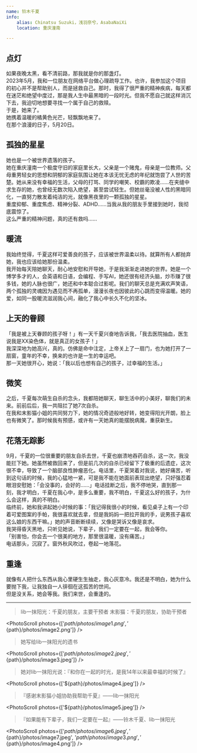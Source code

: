```yaml
---
name: 铃木千夏
info:
    alias: Chinatsu Suzuki，浅羽奈兮，AsabaNaiXi
    location: 重庆潼南

---
```


## 点灯

如果夜晚太黑，看不清前路，那我就是你的那盏灯。  
2023年5月，我和一位朋友在网络平台做心理疏导工作。也许，我参加这个项目的初心并不是帮助别人，而是拯救自己。那时，我得了很严重的精神疾病，每天都在迷茫和绝望中度过，那是我人生中最黑暗的一段时光。但我不愿自己就这样消沉下去，我迫切地想要寻找一个属于自己的救赎。  
于是，她来了。  
她携着温暖的橘黄色光芒，轻飘飘地来了。  
在那个浪漫的日子，5月20日。

## 孤独的星星

她也是一个被世界遗落的孩子。  
她在重庆潼南一个极度守旧的家庭里长大，父亲是一个赌鬼，母亲是一位教师。父母重男轻女的思想和阴郁的家庭氛围让她在本该无忧无虑的年纪就饱尝了人世的苦楚。她从来没有幸福的生活，父母的打骂、同学的嘲笑、校霸的欺凌……在夹缝中求生存的她，也曾经无数次陷入绝望，甚至尝试轻生。但她丝毫没被人性的黑暗同化，一直努力散发着纯洁的光，就像黑夜里的一颗孤独的星星。  
重度抑郁、重度焦虑、精神分裂、ADHD……当我从我的朋友手里接到她时，我彻底震惊了。  
这么严重的精神问题，真的还有救吗……

## 暖流

我始终觉得，千夏这样可爱善良的孩子，应该被世界温柔以待。就算所有人都抛弃她，我也应该给她那份温柔。  
我开始每天陪她聊天，耐心地安慰和开导她，于是我渐渐走进她的世界。她是一个博学多才的人，会英语和日语，会编程、手写AI，她还很有经济头脑，炒币赚了很多钱，她的人脉也很广，她还和中本聪合过影呢。我们的聊天总是充满欢声笑语，两个孤独的灵魂因为遇见而不再孤单，漫漫长夜也因彼此的心跳而变得温暖。她的爱，如同一股暖流滋润我心间，融化了我心中长久不化的坚冰。  

## 上天的眷顾

「我是被上天眷顾的孩子呀！」有一天千夏兴奋地告诉我，「我去医院抽血，医生说我是XX染色体，就是真正的女孩子！」  
我深深地为她高兴，真的。仿佛是命中注定，上帝关上了一扇门，也为她打开了一扇窗，童年的不幸，换来的也许是一生的幸运吧。  
那一天她很开心，她说：「我以后也想有自己的孩子，过幸福的生活。」

## 微笑

之后，千夏每次萌生自杀的念头，我都陪她聊天，聊生活中的小美好，聊我们的未来。前前后后，我一共阻拦了她7次自杀。  
在我和末影猫小姐的共同努力下，她的情况奇迹般地好转，她变得阳光开朗，脸上也有微笑了。那时候我有预感，或许有一天她真的能摆脱病魔，重获新生。

## 花落无踪影

9月，千夏的一位很重要的朋友自杀去世，千夏也崩溃地吞药自杀，这一次，我没能拦下她。她虽然被救回来了，但是前几次的自杀已经留下了极重的后遗症，这次很不幸，导致了一个脑部良性肿瘤恶化。电话里，千夏哭着对我说，她好痛苦，听到这句话的时候，我的心猛地一紧，可是我不能在她面前表现出绝望，只好强忍着眼泪安慰她：「会没事的，会好的……」电话挂断之后，我不停地哭，直到那一刻，我才明白，千夏在我心中，是多么重要，我不明白，千夏这么好的孩子，为什么会这样，真的不明白。  
临终前，她和我讲起她小时候的事：「我记得我很小的时候，看见桌子上有一个印着可爱图案的手帕，我很喜欢就去拿，但是我妈妈一把拉开我的手，说男孩子喜欢这么娘的东西干嘛。」她的声音断断续续，又像是哭诉又像是哀求。  
我哭得昏天黑地，只听见她说，下辈子，我们一定要在一起，我会等你。  
「别害怕，你会去一个很美的地方，那里很温暖，没有痛苦。」  
电话那头，沉寂了。窗外秋风吹过，卷起一地落花。

## 重逢

就像有人把什么东西从我心里硬生生抽走，我心灰意冷。我还是不明白，她为什么要抛下我，让我独自一人徘徊在这孤苦的世间。  
但是没关系，她会等我。我们来世，会重逢的。

---

> lib一抹阳光：千夏的朋友，主要干预者
> 末影猫：千夏的朋友，协助干预者

<PhotoScroll photos={['${path}/photos/image1.png', '${path}/photos/image2.png']} />

> 她写给lib一抹阳光的遗书

<PhotoScroll photos={['${path}/photos/image2.jpeg', '${path}/photos/image3.jpeg']} />

> 她对lib一抹阳光说：『和你在一起的时光，是我14年以来最幸福的时候了』

<PhotoScroll photos={['${path}/photos/image4.jpeg']} />

> 『感谢末影猫小姐协助我帮助千夏』——lib一抹阳光

<PhotoScroll photos={['${path}/photos/image5.jpeg']} />

> 『如果能有下辈子，我们一定要在一起』——铃木千夏、lib一抹阳光

<PhotoScroll photos={['${path}/photos/image6.jpeg', '${path}/photos/image7.jpeg', '${path}/photos/image3.png', '${path}/photos/image4.png']} />
